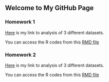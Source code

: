 ## Welcome to My GitHub Page


### Homework 1

[Here](https://bu-ie-360.github.io/spring22-larahos/Homework1-LaraHos.html) is my link to analysis of 3 different datasets.
<br>

You can access the R codes from this [RMD file](https://bu-ie-360.github.io/spring22-larahos/Homework1-LaraHos.Rmd)

### Homework 2

[Here](https://bu-ie-360.github.io/spring22-larahos/HW2-LaraHos.html) is my link to analysis of 3 different datasets.
<br>

You can access the R codes from this [RMD file](https://bu-ie-360.github.io/spring22-larahos/HW2-LaraHos.Rmd)
